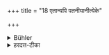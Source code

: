 +++
title = "18 एतान्यपि पतनीयानीत्येके"

+++

<details><summary>Bühler</summary>

18. Some declare, that these acts also cause a man to lose his caste.
</details>

<details><summary>हरदत्त-टीका</summary>

## सूत्रम्
एतान्यपि पतनीयानीत्येके ॥ १८ ॥  
### टिप्पनी
यान्येतान्यशुचिकरत्वेनाऽनुक्रान्तानि एतान्यपि पतनीयान्येवेत्येके मन्यन्ते ॥१८॥
</details>
